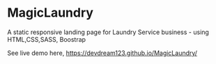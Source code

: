 # MagicLaundry
A static responsive landing page for Laundry Service business - using HTML,CSS,SASS, Boostrap

See live demo here,
https://devdream123.github.io/MagicLaundry/

